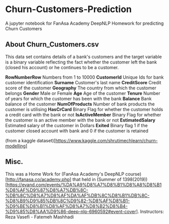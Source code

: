 # Churn-Customers-Prediction
A jupyter notebook for FanAsa Academy DeepNLP Homework for predicting Churn Customers

## About Churn_Customers.csv
This data set contains details of a bank's customers and the target variable is a binary variable reflecting the fact whether the customer left the bank (closed his account) or he continues to be a customer.

**RowNumberRow** Numbers from 1 to 10000
**CustomerId** Unique Ids for bank customer identification
**Surname** Customer's last name
**CreditScore** Credit score of the customer
**Geography** The country from which the customer belongs
**Gender** Male or Female
**Age** Age of the customer
**Tenure** Number of years for which the customer has been with the bank
**Balance** Bank balance of the customer
**NumOfProducts** Number of bank products the customer is utilising
**HasCrCard** Binary Flag for whether the customer holds a credit card with the bank or not
**IsActiveMember** Binary Flag for whether the customer is an active member with the bank or not
**EstimatedSalary** Estimated salary of the customer in Dollars
**Exited** Binary flag 1 if the customer closed account with bank and 0 if the customer is retained

(from a kaggle dataset)[https://www.kaggle.com/shrutimechlearn/churn-modelling] 

## Misc.
This was a Home Work for (FanAsa Academy's DeepNLP course)[http://fanasa.co/academy.php] that held in (Summer of 1398(2019))[https://evand.com/events/%DA%A9%D8%A7%D8%B1%D8%A8%D8%B1%D8%AF%D9%87%D8%A7%DB%8C-%DB%8C%D8%A7%D8%AF%DA%AF%DB%8C%D8%B1%DB%8C-%D8%B9%D9%85%DB%8C%D9%82-%D8%AF%D8%B1-%D9%BE%D8%B1%D8%AF%D8%A7%D8%B2%D8%B4-%D9%85%D8%AA%D9%86-deep-nlp-6960592#event-cover]. 
Instructors: Reza Vasefi - Fatemeh Mashhadi
